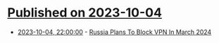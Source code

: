 # [Published on 2023-10-04](index.md)

* [2023-10-04, 22:00:00](https://tech.slashdot.org/story/23/10/04/1949201/russia-plans-to-block-vpn-in-march-2024?utm_source=rss1.0mainlinkanon&utm_medium=feed) - [Russia Plans To Block VPN In March 2024](https://tech.slashdot.org/story/23/10/04/1949201/russia-plans-to-block-vpn-in-march-2024?utm_source=rss1.0mainlinkanon&utm_medium=feed)

